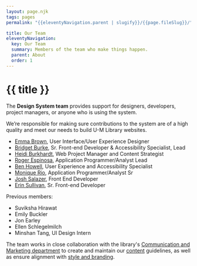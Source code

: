 ```yaml
---
layout: page.njk
tags: pages
permalink: "{{eleventyNavigation.parent | slugify}}/{{page.fileSlug}}/"

title: Our Team
eleventyNavigation:
  key: Our Team
  summary: Members of the team who make things happen. 
  parent: About
  order: 1
---
```


# {{ title }}

The **Design System team** provides support for designers, developers, project managers, or anyone who is using the system.

We’re responsible for making sure contributions to the system are of a high quality and meet our needs to build U-M Library websites.

* [Emma Brown](https://www.lib.umich.edu/users/emkbrown), User Interface/User Experience Designer  
* [Bridget Burke](https://www.lib.umich.edu/users/burkebri), Sr. Front-end Developer & Accessibility Specialist, Lead  
* [Heidi Burkhardt](https://lib.umich.edu/users/heidisb), Web Project Manager and Content Strategist  
* [Roger Espinosa](https://www.lib.umich.edu/users/roger), Application Programmer/Analyst Lead
* [Ben Howell](https://www.lib.umich.edu/users/bnhowell), User Experience and Accessibility Specialist  
* [Monique Rio](https://lib.umich.edu/users/mrio), Application Programmer/Analyst Sr
* [Josh Salazer](https://www.lib.umich.edu/users/josalaza), Front End Developer  
* [Erin Sullivan](https://www.lib.umich.edu/users/esulliv), Sr. Front-end Developer

Previous members:

* Suviksha Hirawat
* Emily Buckler  
* Jon Earley  
* Ellen Schlegelmilch  
* Minshan Tang, UI Design Intern

The team works in close collaboration with the library's [Communication and Marketing department](https://lib.umich.edu/about-us/our-divisions-and-departments/deans-office/communication-and-marketing) to create and maintain our [content](/content/) guidelines, as well as ensure alignment with [style and branding](/getting-started/follow-u-m-library-style-and-branding/).
